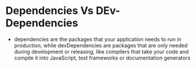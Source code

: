 # Dependencies Vs DEv-Dependencies
- dependencies are the packages that your application needs to run in production, while devDependencies are packages that are only needed during development or releasing, like compilers that take your code and compile it into JavaScript, test frameworks or documentation generators 
